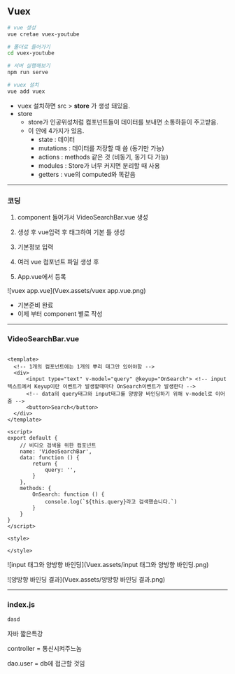 ## Vuex

```bash
# vue 생성
vue cretae vuex-youtube

# 폴더로 들어가기
cd vuex-youtube

# 서버 실행해보기
npm run serve

# vuex 설치
vue add vuex
```



- vuex 설치하면 src > **store** 가 생성 돼있음.
- store
  - store가 인공위성처럼 컴포넌트들이 데이터를 보내면 소통하듣이 주고받음.
  - 이 안에 4가지가 있음.
    - state : 데이터
    - mutations : 데이터를 저장할 때 씀 (동기만 가능)
    - actions : methods 같은 것 (비동기, 동기 다 가능)
    - modules :  Store가 너무 커지면 분리할 때 사용
    - getters : vue의 computed와 똑같음

---

### 코딩

1. component 들어가서 VideoSearchBar.vue 생성
2. 생성 후 vue입력 후 태그하여 기본 틀 생성
3. 기본정보 입력

4. 여러 vue 컴포넌트 파일 생성 후
5. App.vue에서 등록

![vuex app.vue](Vuex.assets/vuex app.vue.png)

- 기본준비 완료
- 이제 부터 component 별로 작성



---

### VideoSearchBar.vue

```vue

<template>
  <!-- 1개의 컴포넌트에는 1개의 뿌리 태그만 있어야함 -->
  <div>
      <input type="text" v-model="query" @keyup="OnSearch"> <!-- input텍스트에서 Keyup이란 이벤트가 발생할때마다 OnSearch이벤트가 발생한다 -->
      <!-- data의 query태그와 input태그를 양방향 바인딩하기 위해 v-model로 이어줌 -->
      <button>Search</button>
  </div>
</template>

<script>
export default {
    // 비디오 검색을 위한 컴포넌트
    name: 'VideoSearchBar',
    data: function () {
        return {
            query: '',
        }
    },
    methods: {
        OnSearch: function () {
            console.log(`${this.query}라고 검색했습니다.`)
        }
    }
}
</script>

<style>

</style>

```

![input 태그와 양방향 바인딩](Vuex.assets/input 태그와 양방향 바인딩.png)

![양방향 바인딩 결과](Vuex.assets/양방향 바인딩 결과.png)

---

### index.js

```js
dasd
```





















자바 짧은특강

controller = 통신시켜주느놈

dao.user = db에 접근할 것임



